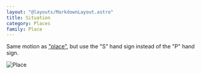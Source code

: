 ```yaml
---
layout: "@layouts/MarkdownLayout.astro"
title: Situation
category: Places
family: Place
---
```


Same motion as ["place"](./place),
but use the "S" hand sign instead of the "P" hand sign.

![Place](@signs/place.gif)
